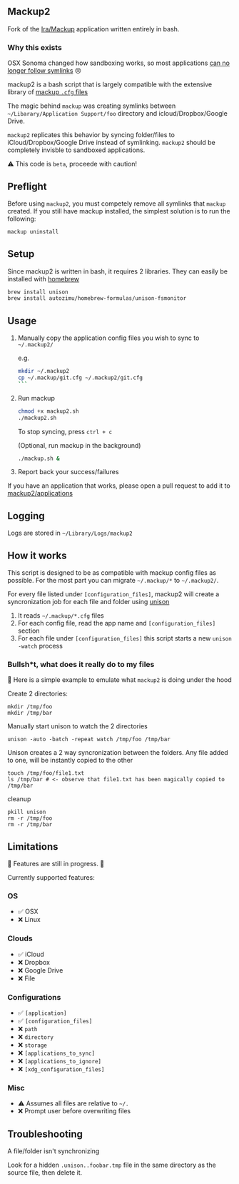 ## Mackup2

Fork of the [Ira/Mackup](https://github.com/lra/mackup/blob/master/mackup/applications/git.cfg) application written entirely in bash.

### Why this exists

OSX Sonoma changed how sandboxing works, so most applications [can no longer follow symlinks](https://github.com/lra/mackup/issues/1924#issuecomment-2026186178) 😢


mackup2 is a bash script that is largely compatible with the extensive library of [mackup `.cfg` files](https://github.com/lra/mackup/tree/master/mackup/applications)

The magic behind `mackup` was creating symlinks between `~/Libarary/Application Support/foo` directory and icloud/Dropbox/Google Drive. 

`mackup2` replicates this behavior by syncing folder/files to iCloud/Dropbox/Google Drive instead of symlinking. 
`mackup2` should be completely invisble to sandboxed applications.

⚠️ This code is `beta`, proceede with caution!


## Preflight

Before using `mackup2`, you must competely remove all symlinks that `mackup` created. 
If you still have mackup installed, the simplest solution is to run the following: 

```bash
mackup uninstall
```

## Setup

Since mackup2 is written in bash, it requires 2 libraries. They can easily be installed with [homebrew](https://brew.sh)

```bash
brew install unison
brew install autozimu/homebrew-formulas/unison-fsmonitor
```

## Usage

1. Manually copy the application config files you wish to sync to `~/.mackup2/`

    e.g. 
    ````bash
    mkdir ~/.mackup2
    cp ~/.mackup/git.cfg ~/.mackup2/git.cfg
    ```

2. Run mackup

    ```bash
    chmod +x mackup2.sh
    ./mackup2.sh
    ``` 

    To stop syncing, press `ctrl + c`


    (Optional, run mackup in the background)
    ```bash
    ./mackup.sh &
    ```

3. Report back your success/failures

If you have an application that works, please open a pull request to add it to [mackup2/applications](mackup2/applications/)


## Logging

Logs are stored in `~/Library/Logs/mackup2`

## How it works

This script is designed to be as compatible with mackup config files as possible. For the most part you can migrate `~/.mackup/*` to `~/.mackup2/`.  

For every file listed under `[configuration_files]`, mackup2 will create a syncronization job for each file and folder using [unison](https://github.com/bcpierce00/unison)

1. It reads `~/.mackup/*.cfg` files
2. For each config file, read the app name and `[configuration_files]` section
3. For each file under `[configuration_files]` this script starts a new `unison -watch` process


### Bullsh*t, what does it really do to my files

👀 Here is a simple example to emulate what `mackup2` is doing under the hood

Create 2 directories:
```
mkdir /tmp/foo
mkdir /tmp/bar
```

Manually start unison to watch the 2 directories
```
unison -auto -batch -repeat watch /tmp/foo /tmp/bar
```

Unison creates a 2 way syncronization between the folders. Any file added to one, will be instantly copied to the other

```
touch /tmp/foo/file1.txt
ls /tmp/bar # <- observe that file1.txt has been magically copied to /tmp/bar
```

cleanup
```
pkill unison
rm -r /tmp/foo
rm -r /tmp/bar
```


## Limitations

🚧 Features are still in progress. 🚧

Currently supported features: 

### OS

- ✅ OSX
- ❌ Linux

### Clouds

- ✅ iCloud
- ❌ Dropbox
- ❌ Google Drive
- ❌ File

### Configurations

- ✅ `[application]`
- ✅ `[configuration_files]`
- ❌ `path`
- ❌ `directory`
- ❌ `storage`
- ❌ `[applications_to_sync]`
- ❌ `[applications_to_ignore]`
- ❌ `[xdg_configuration_files]`

### Misc

- ⚠️ Assumes all files are relative to `~/.`
- ❌ Prompt user before overwriting files


## Troubleshooting


A file/folder isn't synchronizing

Look for a hidden `.unison..foobar.tmp` file in the same directory as the source file, then delete it. 